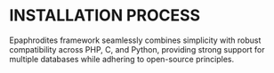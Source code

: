 # INSTALLATION PROCESS
Epaphrodites framework seamlessly combines simplicity with robust compatibility across PHP, C, and Python, providing strong support for multiple databases while adhering to open-source principles.
